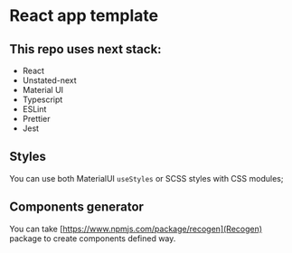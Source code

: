 # React app template

## This repo uses next stack:
- React
- Unstated-next
- Material UI
- Typescript
- ESLint
- Prettier
- Jest

## Styles

You can use both MaterialUI `useStyles` or SCSS styles with CSS modules;

## Components generator

You can take [https://www.npmjs.com/package/recogen](Recogen) package to create components defined way.
